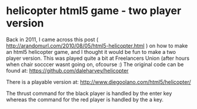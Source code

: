 helicopter html5 game - two player version
==========================================
Back in 2011, I came across this post ( http://arandomurl.com/2010/08/05/html5-helicopter.html )
on how to make an html5 helicopter game, and I thought it would be fun to make a two player version.
This was played quite a bit at Freelancers Union (after hours when chair socccer wasnt going on, ofcourse :)
The original code can be found at: https://github.com/daleharvey/helicopter

There is a playable version at:   http://www.diegoolano.com/html5/helicopter/

The thrust command for the black player is handled by the enter key 
whereas the command for the red player is handled by the a key.
